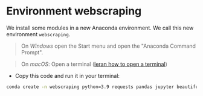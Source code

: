 # Environment webscraping


We install some modules in a new Anaconda environment. We call this new environment `webscraping`. 

> On *Windows* open the Start menu and open the "Anaconda Command Prompt". 

> On *macOS*: Open a terminal ([leran how to open a terminal](https://support.apple.com/guide/terminal/open-or-quit-terminal-apd5265185d-f365-44cb-8b09-71a064a42125/mac)) 


- Copy this code and run it in your terminal: 

```bash
conda create -n webscraping python=3.9 requests pandas jupyter beautifulsoup4 altair matplotlib seaborn --y
```